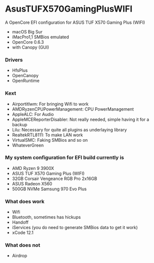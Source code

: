 # AsusTUFX570GamingPlusWIFI
A OpenCore EFI configuration for ASUS TUF X570 Gaming Plus (WIFI)
- macOS Big Sur
- iMacPro1,1 SMBios emulated
- OpenCore 0.6.3
- with Canopy (GUI)

### Drivers
- HfsPlus
- OpenCanopy
- OpenRuntime

### Kext
- Airportitlwm: For bringing Wifi to work
- AMDRyzenCPUPowerManagement: CPU PowerManagement
- AppleALC: For Audio
- AppleMCEReporterDisabler: Not really needed, simple having it for a backup
- Lilu: Necessary for quite all plugins as underlaying library
- RealtekRTL8111: To make LAN work
- VirtualSMC: Faking SMBios and so on
- WhateverGreen

### My system configuration for EFI build currently is
- AMD Ryzen 9 3900X
- ASUS TUF X570 Gaming Plus (WIFI)
- 32GB Corsair Vengeance RGB Pro 2x16GB
- ASUS Radeon X560
- 500GB NVMe Samsung 970 Evo Plus

### What does work
- Wifi
- Bluetooth, sometimes has hickups
- Handoff
- iServices (you do need to generate SMBios data to get it work)
- xCode 12.1

### What does not
- Airdrop
